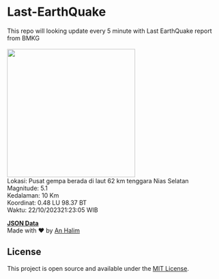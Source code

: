 # Last-EarthQuake
This repo will looking update every 5 minute with Last EarthQuake report from BMKG
<br>
<br>
<img src="https://static.bmkg.go.id/20231022212305.mmi.jpg" width="300"/>
<br>
Lokasi: Pusat gempa berada di laut 62 km tenggara Nias Selatan <br>
Magnitude: 5.1 <br>
Kedalaman: 10 Km <br>
Koordinat: 0.48 LU 98.37 BT <br>
Waktu: 22/10/202321:23:05 WIB <br>

<a href="./data/data.json">**JSON Data**</a>
<br>
Made with ❤️ by <a href="https://github.com/an-halim">An Halim</a>
## License

This project is open source and available under the [MIT License](LICENSE).
